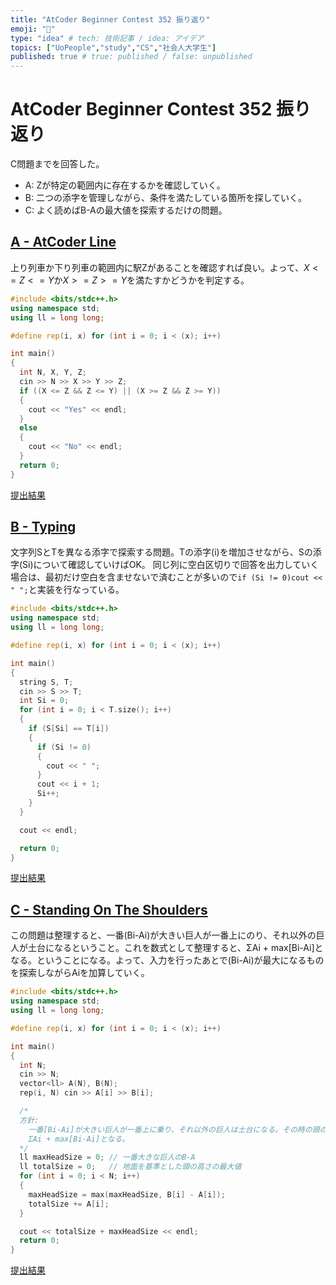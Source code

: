 ```yaml
---
title: "AtCoder Beginner Contest 352 振り返り"
emoji: "📒"
type: "idea" # tech: 技術記事 / idea: アイデア
topics: ["UoPeople","study","CS","社会人大学生"]
published: true # true: published / false: unpublished
---
```


# AtCoder Beginner Contest 352 振り返り

C問題までを回答した。

- A: Zが特定の範囲内に存在するかを確認していく。
- B: 二つの添字を管理しながら、条件を満たしている箇所を探していく。
- C: よく読めばB-Aの最大値を探索するだけの問題。

## [A - AtCoder Line](https://atcoder.jp/contests/abc352/tasks/abc352_a)

上り列車か下り列車の範囲内に駅Zがあることを確認すれば良い。よって、$X<=Z<=Y$か$X>=Z>=Y$を満たすかどうかを判定する。

```cpp
#include <bits/stdc++.h>
using namespace std;
using ll = long long;

#define rep(i, x) for (int i = 0; i < (x); i++)

int main()
{
  int N, X, Y, Z;
  cin >> N >> X >> Y >> Z;
  if ((X <= Z && Z <= Y) || (X >= Z && Z >= Y))
  {
    cout << "Yes" << endl;
  }
  else
  {
    cout << "No" << endl;
  }
  return 0;
}
```

[提出結果](https://atcoder.jp/contests/abc352/submissions/53542967)

## [B - Typing](https://atcoder.jp/contests/abc352/tasks/abc352_b)

文字列SとTを異なる添字で探索する問題。Tの添字(i)を増加させながら、Sの添字(Si)について確認していけばOK。
同じ列に空白区切りで回答を出力していく場合は、最初だけ空白を含ませないで済むことが多いので`if (Si != 0)cout << " ";`と実装を行なっている。

```cpp
#include <bits/stdc++.h>
using namespace std;
using ll = long long;

#define rep(i, x) for (int i = 0; i < (x); i++)

int main()
{
  string S, T;
  cin >> S >> T;
  int Si = 0;
  for (int i = 0; i < T.size(); i++)
  {
    if (S[Si] == T[i])
    {
      if (Si != 0)
      {
        cout << " ";
      }
      cout << i + 1;
      Si++;
    }
  }

  cout << endl;

  return 0;
}
```

[提出結果](https://atcoder.jp/contests/abc352/submissions/53567379)

## [C - Standing On The Shoulders](https://atcoder.jp/contests/abc352/tasks/abc352_c)

この問題は整理すると、一番(Bi-Ai)が大きい巨人が一番上にのり、それ以外の巨人が土台になるということ。これを数式として整理すると、ΣAi + max[Bi-Ai]となる。ということになる。よって、入力を行ったあとで(Bi-Ai)が最大になるものを探索しながらAiを加算していく。

```cpp
#include <bits/stdc++.h>
using namespace std;
using ll = long long;

#define rep(i, x) for (int i = 0; i < (x); i++)

int main()
{
  int N;
  cin >> N;
  vector<ll> A(N), B(N);
  rep(i, N) cin >> A[i] >> B[i];

  /*
  方針:
    一番[Bi-Ai]が大きい巨人が一番上に乗り、それ以外の巨人は土台になる。その時の頭の高さは
    ΣAi + max[Bi-Ai]となる。
  */
  ll maxHeadSize = 0; // 一番大きな巨人のB-A
  ll totalSize = 0;   // 地面を基準とした頭の高さの最大値
  for (int i = 0; i < N; i++)
  {
    maxHeadSize = max(maxHeadSize, B[i] - A[i]);
    totalSize += A[i];
  }

  cout << totalSize + maxHeadSize << endl;
  return 0;
}
```

[提出結果](https://atcoder.jp/contests/abc352/submissions/53567854)

